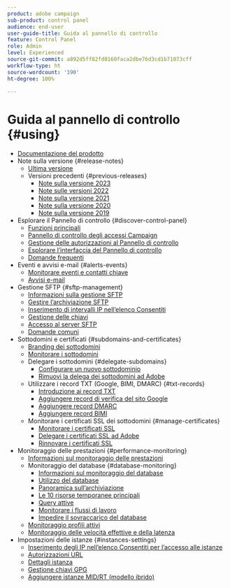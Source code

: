 ```yaml
---
product: adobe campaign
sub-product: control panel
audience: end-user
user-guide-title: Guida al pannello di controllo
feature: Control Panel
role: Admin
level: Experienced
source-git-commit: a892d5ff82fd0160faca2dbe76d3cd1b71073cff
workflow-type: ht
source-wordcount: '190'
ht-degree: 100%

---
```



# Guida al pannello di controllo {#using}

+ [Documentazione del prodotto](control-panel-home.md)
+ Note sulla versione {#release-notes}
   + [Ultima versione](rn/release-notes.md)
   + Versioni precedenti {#previous-releases}
      + [Note sulla versione 2023](rn/release-notes-2023.md)
      + [Note sulle versioni 2022](rn/release-notes-2022.md)
      + [Note sulla versione 2021](rn/release-notes-2021.md)
      + [Note sulla versione 2020](rn/release-notes-2020.md)
      + [Note sulla versione 2019](rn/release-notes-2019.md)
+ Esplorare il Pannello di controllo {#discover-control-panel}
   + [Funzioni principali](discover/using/key-features.md)
   + [Pannello di controllo degli accessi Campaign](discover/using/accessing-control-panel.md)
   + [Gestione delle autorizzazioni al Pannello di controllo](discover/using/managing-permissions.md)
   + [Esplorare l’interfaccia del Pannello di controllo](discover/using/discovering-the-interface.md)
   + [Domande frequenti](faq.md)
+ Eventi e avvisi e-mail {#alerts-events}
   + [Monitorare eventi e contatti chiave](service-events/service-events.md)
   + [Avvisi e-mail](performance-monitoring/using/email-alerting.md)
+ Gestione SFTP {#sftp-management}
   + [Informazioni sulla gestione SFTP](sftp/using/about-sftp-management.md)
   + [Gestire l’archiviazione SFTP](sftp/using/sftp-storage-management.md)
   + [Inserimento di intervalli IP nell’elenco Consentiti](sftp/using/ip-range-allow-listing.md)
   + [Gestione delle chiavi](sftp/using/key-management.md)
   + [Accesso al server SFTP](sftp/using/logging-into-sftp-server.md)
   + [Domande comuni](sftp/using/common-questions.md)
+ Sottodomini e certificati {#subdomains-and-certificates}
   + [Branding dei sottodomini](subdomains-certificates/using/subdomains-branding.md)
   + [Monitorare i sottodomini](subdomains-certificates/using/monitoring-subdomains.md)
   + Delegare i sottodomini {#delegate-subdomains}
      + [Configurare un nuovo sottodominio](subdomains-certificates/using/setting-up-new-subdomain.md)
      + [Rimuovi la delega dei sottodomini ad Adobe](subdomains-certificates/using/remove-delegated-subdomains.md)
   + Utilizzare i record TXT (Google, BIMI, DMARC) {#txt-records}
      + [Introduzione ai record TXT](subdomains-certificates/using/gs-txt-records.md)
      + [Aggiungere record di verifica del sito Google](subdomains-certificates/using/managing-txt-records.md)
      + [Aggiungere record DMARC](subdomains-certificates/using/dmarc.md)
      + [Aggiungere record BIMI](subdomains-certificates/using/bimi.md)
   + Monitorare i certificati SSL dei sottodomini {#manage-certificates}
      + [Monitorare i certificati SSL](subdomains-certificates/using/monitoring-ssl-certificates.md)
      + [Delegare i certificati SSL ad Adobe](subdomains-certificates/using/delegate-ssl.md)
      + [Rinnovare i certificati SSL](subdomains-certificates/using/renewing-subdomain-certificate.md)
+ Monitoraggio delle prestazioni {#performance-monitoring}
   + [Informazioni sul monitoraggio delle prestazioni](performance-monitoring/using/about-performance-monitoring.md)
   + Monitoraggio del database {#database-monitoring}
      + [Informazioni sul monitoraggio del database](performance-monitoring/using/database-monitoring.md)
      + [Utilizzo del database](performance-monitoring/using/database-utilization.md)
      + [Panoramica sull’archiviazione](performance-monitoring/using/database-storage-overview.md)
      + [Le 10 risorse temporanee principali](performance-monitoring/using/database-top-ten-resources.md)
      + [Query attive](performance-monitoring/using/database-active-queries.md)
      + [Monitorare i flussi di lavoro](performance-monitoring/using/workflow-monitoring.md)
      + [Impedire il sovraccarico del database](performance-monitoring/using/database-preventing-overload.md)
   + [Monitoraggio profili attivi](performance-monitoring/using/active-profiles-monitoring.md)
   + [Monitoraggio delle velocità effettive e della latenza](performance-monitoring/using/throughputs-latencies.md)
+ Impostazioni delle istanze {#instances-settings}
   + [Inserimento degli IP nell’elenco Consentiti per l’accesso alle istanze](instances-settings/using/ip-allow-listing-instance-access.md)
   + [Autorizzazioni URL](instances-settings/using/url-permissions.md)
   + [Dettagli istanza](instances-settings/using/instance-details.md)
   + [Gestione chiavi GPG](instances-settings/using/gpg-keys-management.md)
   + [Aggiungere istanze MID/RT (modello ibrido)](instances-settings/using/external-accounts.md)
